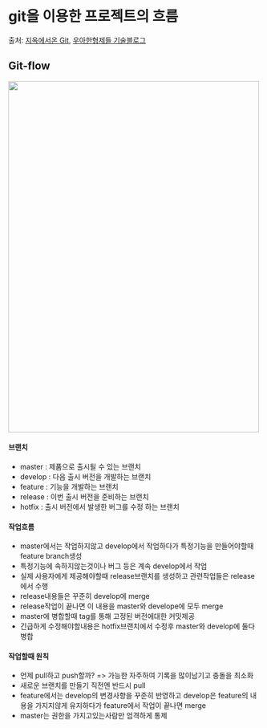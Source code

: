 # git을 이용한 프로젝트의 흐름
 
 출처: [지옥에서온 Git](https://www.inflearn.com/course/%EC%A7%80%EC%98%A5%EC%97%90%EC%84%9C-%EC%98%A8-git/dashboard), [우아한형제들 기술블로그](https://techblog.woowahan.com/2553/)
      
 
 ## Git-flow
 
 <img src="https://user-images.githubusercontent.com/83762364/180171141-a34dea4b-987f-4458-933e-9e283445e493.png" width="500" height="700"/>
 
  #### 브랜치
  
  * master : 제품으로 출시될 수 있는 브랜치
  * develop : 다음 출시 버전을 개발하는 브랜치
  * feature : 기능을 개발하는 브랜치
  * release : 이번 출시 버전을 준비하는 브랜치
  * hotfix : 출시 버전에서 발생한 버그를 수정 하는 브랜치

  
  #### 작업흐름
  
   * master에서는 작업하지않고 develop에서 작업하다가 특정기능을 만들어야할때 feature branch생성
   * 특정기능에 속하지않는것이나 버그 등은 계속 develop에서 작업
   * 실제 사용자에게 제공해야할때 release브랜치를 생성하고 관련작업들은 release에서 수행
   * release내용들은 꾸준히 develop에 merge 
   * release작업이 끝나면 이 내용을 master와 develope에 모두 merge
   * master에 병합할때 tag를 통해 고정된 버전에대한 커밋제공
   * 긴급하게 수정해야할내용은 hotfix브랜치에서 수정후 master와 develop에 둘다 병합

 #### 작업할때 원칙
 
   * 언제 pull하고 push할까? => 가능한 자주하여 기록을 많이남기고 충돌을 최소화
   * 새로운 브랜치를 만들기 직전엔 반드시 pull
   * feature에서는 develop의 변경사항을 꾸준히 반영하고 develop은 feature의 내용을 가지지않게 유지하다가 feature에서 작업이 끝나면 merge
   * master는 권한을 가지고있는사람만 엄격하게 통제
